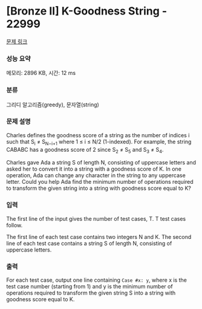 # [Bronze II] K-Goodness String - 22999 

[문제 링크](https://www.acmicpc.net/problem/22999) 

### 성능 요약

메모리: 2896 KB, 시간: 12 ms

### 분류

그리디 알고리즘(greedy), 문자열(string)

### 문제 설명

<p>Charles defines the goodness score of a string as the number of indices i such that S<sub>i</sub> ≠ S<sub>N−i+1</sub> where 1 ≤ i ≤ N/2 (1-indexed). For example, the string CABABC has a goodness score of 2 since S<sub>2</sub> ≠ S<sub>5</sub> and S<sub>3</sub> ≠ S<sub>4</sub>.</p>

<p>Charles gave Ada a string S of length N, consisting of uppercase letters and asked her to convert it into a string with a goodness score of K. In one operation, Ada can change any character in the string to any uppercase letter. Could you help Ada find the minimum number of operations required to transform the given string into a string with goodness score equal to K?</p>

### 입력 

 <p>The first line of the input gives the number of test cases, T. T test cases follow.</p>

<p>The first line of each test case contains two integers N and K. The second line of each test case contains a string S of length N, consisting of uppercase letters.</p>

### 출력 

 <p>For each test case, output one line containing <code>Case #x: y</code>, where x is the test case number (starting from 1) and y is the minimum number of operations required to transform the given string S into a string with goodness score equal to K.</p>

